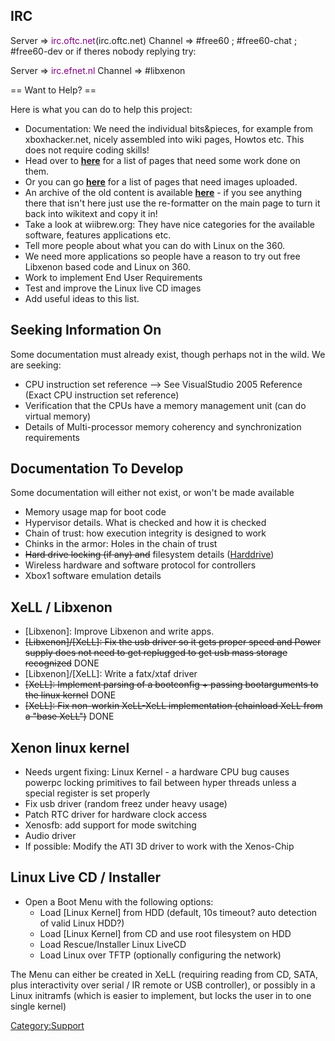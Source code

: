 ## IRC

Server ⇒ <font color="purple">irc.oftc.net</font>(irc.oftc.net)
Channel ⇒ \#free60 ; \#free60-chat ; \#free60-dev
or if theres nobody replying try:

Server ⇒ <font color="purple">irc.efnet.nl</font>
Channel ⇒ \#libxenon

\== Want to Help? ==

Here is what you can do to help this project:

  - Documentation: We need the individual bits\&pieces, for example from
    xboxhacker.net, nicely assembled into wiki pages, Howtos etc. This
    does not require coding skills\!
  - Head over to
    **[here](:Category:Pages_that_need_to_be_cleaned_up "wikilink")**
    for a list of pages that need some work done on them.
  - Or you can go
    **[here](:Category:Pages_with_missing_images "wikilink")** for a
    list of pages that need images uploaded.
  - An archive of the old content is available
    **[here](http://free60.org/old/)** - if you see anything there that
    isn't here just use the re-formatter on the main page to turn it
    back into wikitext and copy it in\!
  - Take a look at wiibrew.org: They have nice categories for the
    available software, features applications etc.
  - Tell more people about what you can do with Linux on the 360.
  - We need more applications so people have a reason to try out free
    Libxenon based code and Linux on 360.
  - Work to implement End User Requirements
  - Test and improve the Linux live CD images
  - Add useful ideas to this list.

## Seeking Information On

Some documentation must already exist, though perhaps not in the wild.
We are seeking:

  - CPU instruction set reference --\> See VisualStudio 2005 Reference
    (Exact CPU instruction set reference)
  - Verification that the CPUs have a memory management unit (can do
    virtual memory)
  - Details of Multi-processor memory coherency and synchronization
    requirements

## Documentation To Develop

Some documentation will either not exist, or won't be made available

  - Memory usage map for boot code
  - Hypervisor details. What is checked and how it is checked
  - Chain of trust: how execution integrity is designed to work
  - Chinks in the armor: Holes in the chain of trust
  - <s>Hard drive locking (if any) and</s> filesystem details
    ([Harddrive](HDD))
  - Wireless hardware and software protocol for controllers
  - Xbox1 software emulation details

## XeLL / Libxenon

  - \[Libxenon\]: Improve Libxenon and write apps.
  - <s>\[Libxenon\]/\[XeLL\]: Fix the usb driver so it gets proper speed
    and Power supply does not need to get replugged to get usb mass
    storage recognized</s> DONE
  - \[Libxenon\]/\[XeLL\]: Write a fatx/xtaf driver
  - <s>\[XeLL\]: Implement parsing of a bootconfig + passing
    bootarguments to the linux kernel</s> DONE
  - <s>\[XeLL\]: Fix non-workin XeLL-XeLL implementation (chainload XeLL
    from a "base XeLL")</s> DONE

## Xenon linux kernel

  - Needs urgent fixing: Linux Kernel - a hardware CPU bug causes
    powerpc locking primitives to fail between hyper threads unless a
    special register is set properly
  - Fix usb driver (random freez under heavy usage)
  - Patch RTC driver for hardware clock access
  - Xenosfb: add support for mode switching
  - Audio driver
  - If possible: Modify the ATI 3D driver to work with the Xenos-Chip

## Linux Live CD / Installer

  - Open a Boot Menu with the following options:
      - Load \[Linux Kernel\] from HDD (default, 10s timeout? auto
        detection of valid Linux HDD?)
      - Load \[Linux Kernel\] from CD and use root filesystem on HDD
      - Load Rescue/Installer Linux LiveCD
      - Load Linux over TFTP (optionally configuring the network)

The Menu can either be created in XeLL (requiring reading from CD, SATA,
plus interactivity over serial / IR remote or USB controller), or
possibly in a Linux initramfs (which is easier to implement, but locks
the user in to one single kernel)

[Category:Support](Category:Support "wikilink")
